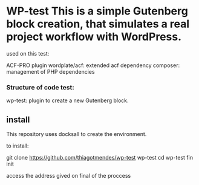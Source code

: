 # WP-test This is a simple Gutenberg block creation,  that simulates a real project workflow with WordPress.

used on this test:

ACF-PRO plugin
wordplate/acf: extended acf dependency
composer: management of PHP dependencies

### Structure of code test:

wp-test: plugin to create a new Gutenberg block.


## install

This repository uses docksall to create the environment.

to install:

git clone https://github.com/thiagotmendes/wp-test wp-test
cd wp-test
fin init

access the address gived on final of the proccess